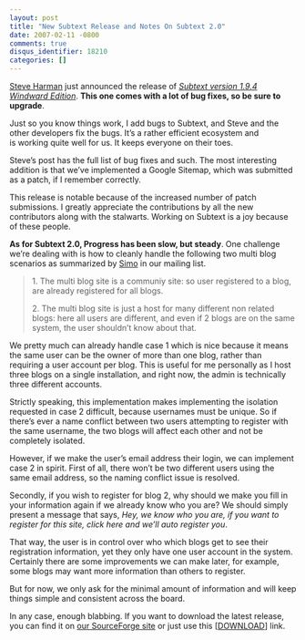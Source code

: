 ```yaml
---
layout: post
title: "New Subtext Release and Notes On Subtext 2.0"
date: 2007-02-11 -0800
comments: true
disqus_identifier: 18210
categories: []
---
```

[Steve Harman](http://stevenharman.net/blog/ "Steve Harman") just
announced the release of *[Subtext version 1.9.4 Windward
Edition](http://stevenharman.net/blog/archive/2007/02/11/Subtext_v1.9.4_quotWindwardquot_Edition_Released.aspx "Windward edition release")*.
**This one comes with a lot of bug fixes, so be sure to upgrade**.

Just so you know things work, I add bugs to Subtext, and Steve and the
other developers fix the bugs. It’s a rather efficient ecosystem and
is working quite well for us. It keeps everyone on their toes.

Steve’s post has the full list of bug fixes and such. The most
interesting addition is that we’ve implemented a Google Sitemap, which
was submitted as a patch, if I remember correctly.

This release is notable because of the increased number of patch
submissions. I greatly appreciate the contributions by all the new
contributors along with the stalwarts. Working on Subtext is a joy
because of these people.

**As for Subtext 2.0, Progress has been slow, but steady**. One
challenge we’re dealing with is how to cleanly handle the following two
multi blog scenarios as summarized by
[Simo](http://www.codeclimber.net.nz/ "CodeClimber") in our mailing
list.

> ​1. The multi blog site is a communiy site: so user registered to a
> blog, are already registered for all blogs.
>
> ​2. The multi blog site is just a host for many different non related
> blogs: here all users are different, and even if 2 blogs are on the
> same system, the user shouldn’t know about that.

We pretty much can already handle case 1 which is nice because it means
the same user can be the owner of more than one blog, rather than
requiring a user account per blog. This is useful for me personally as I
host three blogs on a single installation, and right now, the admin is
technically three different accounts.

Strictly speaking, this implementation makes implementing the isolation
requested in case 2 difficult, because usernames must be unique. So if
there’s ever a name conflict between two users attempting to register
with the same username, the two blogs will affect each other and not be
completely isolated.

However, if we make the user’s email address their login, we can
implement case 2 in spirit. First of all, there won’t be two different
users using the same email address, so the naming conflict issue is
resolved.

Secondly, if you wish to register for blog 2, why should we make you
fill in your information again if we already know who you are? We
should simply present a message that says, *Hey, we know who you are, if
you want to register for this site, click here and we’ll auto register
you*.

That way, the user is in control over who which blogs get to see their
registration information, yet they only have one user account in the
system. Certainly there are some improvements we can make later, for
example, some blogs may want more information than others to register.

But for now, we only ask for the minimal amount of information and will
keep things simple and consistent across the board.

In any case, enough blabbing. If you want to download the latest
release, you can find it on [our SourceForge
site](https://sourceforge.net/projects/subtext/ "Subtext on SourceForge")
or just use this
[[DOWNLOAD](https://sourceforge.net/project/showfiles.php?group_id=137896 "Download Subtext 1.9.4")]
link.

